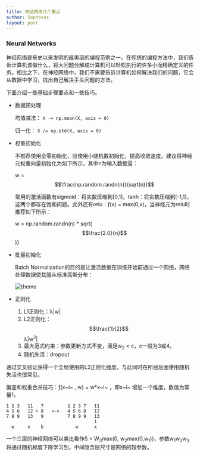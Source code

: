 ```yaml
---
title: 神经网络几个要点
author: Sophosss
layout: post
---
```

### Neural Networks

神经网络是有史以来发明的最美丽的编程范例之一。在传统的编程方法中，我们告诉计算机该做什么，将大问题分解成计算机可以轻松执行的许多小而精确定义的任务。相比之下，在神经网络中，我们不需要告诉计算机如何解决我们的问题，它会从数据中学习，找出自己解决手头问题的方法。

下面介绍一些基础步骤要点和一些技巧。

- 数据预处理

  均值减法： `X -= np.mean(X, axis = 0)`

  归一化： `X /= np.std(X, axis = 0)`

- 权重初始化

  不推荐使用全零初始化，应使用小随机数初始化，提高收敛速度。建议将神经元权重向量初始化为如下所示，其中n为输入数据量：

  w = $$\frac{np.random.randn(n)}{sqrt(n)}$$

  常用的激活函数有sigmoid：将实数压缩到[0,1]，tanh：将实数压缩到[-1,1]，这两个都存在饱和问题。此外还有relu：&fnof;(x) = max(0,x)，当神经元为relu时推荐如下所示：

  w = np.random.randn(n) * sqrt($$\frac{2.0}{n}$$)}

- 批量初始化

  Batch Normalization的目的是让激活数据在训练开始前通过一个网络，网络处理数据使其服从标准高斯分布：

  ![theme](https://Sophosss.github.io/assets/images/5.png)

- 正则化
  1. L1正则化：λ|w|
  2. L2正则化：$$\frac{1}{2}$$λ|w<sup>2</sup>|
  3. 最大范式约束：参数更新方式不变，满足w<sub>2</sub> < c，c一般为3或4。
  4. 随机失活：dropout

通过交叉验证获得一个全局使用的L2正则化强度，与此同时在所层后面使用随机失活也很常见。

偏差和权重合并技巧：&fnof;(x~i~ , w) = w*x~i~ ，即x~i~ 增加一个维度，数值为常量1。

```
1 2 3   11   7         1 2 3 7   11
4 5 6   12 + 8   <->   4 5 6 8   12
7 8 9   13   9         7 8 9 9   13
                                 1
  w     x    b            w      x
```

一个三层的神经网络可以类比看作S = W<sub>3</sub>max(0, w<sub>2</sub>max(0,w<sub>1</sub>))，参数w<sub>1</sub>w<sub>2</sub>w<sub>3</sub>将通过随机梯度下降学习到，中间隐含层尺寸是网络的超参数。
